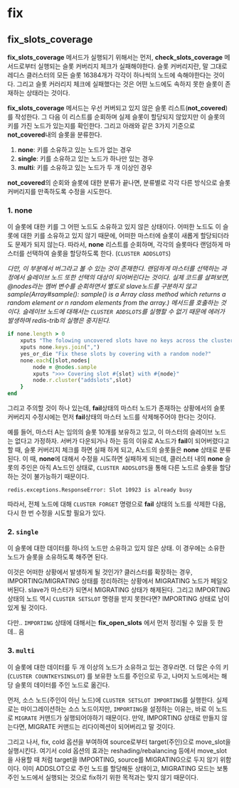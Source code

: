 # fix

## fix_slots_coverage
**fix_slots_coverage** 메서드가 실행되기 위해서는 먼저, **check_slots_coverage** 메서드로부터 실행되는 슬롯 커버리지 체크가 실패해야한다. 슬롯 커버리지란, 말 그대로 레디스 클러스터의 모든 슬롯 16384개가 각각이 하나씩의 노드에 속해야한다는 것이다. 그리고 슬롯 커러리지 체크에 실패했다는 것은 어떤 노드에도 속하지 못한 슬롯이 존재하는 상태라는 것이다.

**fix_slots_coverage** 메서드는 우선 커버되고 있지 않은 슬롯 리스트(**not_covered**)를 작성한다. 그 다음 이 리스트를 순회하며 실제 슬롯이 할당되지 않았지만 이 슬롯의 키를 가진 노드가 있는지를 확인한다. 그리고 아래와 같은 3가지 기준으로 **not_covered**내의 슬롯을 분류한다.

1. **none**: 키를 소유하고 있는 노드가 없는 경우
2. **single**: 키를 소유하고 있는 노드가 하나만 있는 경우
3. **multi**: 키를 소유하고 있는 노드가 두 개 이상인 경우

**not_covered**의 순회와 슬롯에 대한 분류가 끝나면, 분류별로 각각 다른 방식으로 슬롯 커버리지를 만족하도록 수정을 시도한다.

### 1. none
이 슬롯에 대한 키를 그 어떤 노드도 소유하고 있지 않은 상태이다. 어떠한 노드도 이 슬롯에 대한 키를 소유하고 있지 않기 때문에, 어떠한 마스터에 슬롯이 새롭게 할당되더라도 문제가 되지 않는다. 따라서, **none** 리스트를 순회하며, 각각의 슬롯마다 랜덤하게 마스터를 선택하여 슬롯을 할당하도록 한다. (`CLUSTER ADDSLOTS`)

*다만, 이 부분에서 버그라고 볼 수 있는 것이 존재한다. 랜덤하게 마스터를 선택하는 과정에서 슬레이브 노드 또한 선택의 대상이 되어버린다는 것이다. 실제 코드를 살펴보면, @nodes라는 멤버 변수를 순회하면서 별도로 slave노드를 구분하지 않고 sample(Array#sample(): sample() is a Array class method which returns a random element or n random elements from the array.) 메서드를 호출하는 것이다. 슬레이브 노드에 대해서는 `CLUSTER ADDSLOTS`를 실행할 수 없기 때문에 에러가 발생하며 redis-trib의 실행은 중지된다.*

```ruby
if none.length > 0
    xputs "The folowing uncovered slots have no keys across the cluster:"
    xputs none.keys.join(",")
    yes_or_die "Fix these slots by covering with a random node?"
    none.each{|slot,nodes|
        node = @nodes.sample
        xputs ">>> Covering slot #{slot} with #{node}"
        node.r.cluster("addslots",slot)
    }
end
```

그리고 주의할 것이 하나 있는데, **fail**상태의 마스터 노드가 존재하는 상황에서의 슬롯 커버리지 수정시에는 먼저 **fail**상태의 마스터 노드를 삭제해주어야 한다는 것이다.

예를 들어, 마스터 A는 임의의 슬롯 10개를 보유하고 있고, 이 마스터의 슬레이브 노드는 없다고 가정하자. 서버가 다운되거나 하는 등의 이유로 A노드가 **fail**이 되어버렸다고 할 때, 슬롯 커버리지 체크를 하면 실패 하게 되고, A노드의 슬롯들은 **none** 상태로 분류된다. 이 때, **none**에 대해서 수정을 시도하면 실패하게 되는데, 클러스터 내의 **none** 슬롯의 주인은  아직 A노드인 상태로, `CLUSTER ADDSLOTS`을 통해 다른 노드르 슬롯을 할당하는 것이 불가능하기 때문이다.
```
redis.exceptions.ResponseError: Slot 10923 is already busy
```
따라서, 전체 노드에 대해 `CLUSTER FORGET` 명령으로 **fail** 상태의 노드를 삭제한 다음, 다시 한 번 수정을 시도할 필요가 있다.


### 2. `single`
이 슬롯에 대한 데이터를 하나의 노드만 소유하고 있지 않은 상태. 이 경우에는 소유한 노드가 슬롯을 소유하도록 해주면 된다.

이것은 어떠한 상황에서 발생하게 될 것인가? 클러스터를 확장하는 경우, IMPORTING/MIGRATING 상태를 정리하려는 상황에서 MIGRATING 노드가 페일오버된다. slave가 마스터가 되면서 MIGRATING 상태가 해제된다. 그리고 IMPORTING 상태의 노드 역시 `CLUSTER SETSLOT` 명령을 받지 못한다면?
IMPORTING 상태로 남이있게 될 것이다.

다만.. `IMPORTING` 상태에 대해서는 **fix_open_slots** 에서 먼저 정리될 수 있을 듯 한데.. 음


### 3. `multi`
이 슬롯에 대한 데이터를 두 개 이상의 노드가 소유하고 있는 경우라면. 더 많은 수의 키 (`CLUSTER COUNTKEYSINSLOT`) 를 보유한 노드를 주인으로 두고, 나머지 노드에서는 해당 슬롯의 데이터를 주인 노드로 옮긴다.

먼저, 소스 노드(주인이 아닌 노드)에 `CLUSTER SETSLOT IMPORTING`를 실행한다. 실제로는 마이그레이션하는 소스 노드이지만, `IMPORTING`을 설정하는 이유는, 바로 이 노드로 `MIGRATE` 커맨드가 실행되어야하기 때문이다. 만약, IMPORTING 상태로 만들지 않는다면, MIGRATE 커맨드는 리다이렉션이 되어버리고 말 것이다.

그리고 나서, fix, cold 옵션을 부여하여 source로부터 target(주인)으로 move_slot을 실행시킨다. 여기서 cold 옵션의 효과는 reshading/rebalancing 등에서 move_slot을 사용할 때 처럼 target을 IMPORTING, source를 MIGRATING으로 두지 않기 위함이다. 이미 ADDSLOT으로 주인 노드를 할당해둔 상태이고, MIGRATING 모드는 보통 주인 노드에서 실행되는 것으로 fix하기 위한 목적과는 맞지 않기 때문이다.







